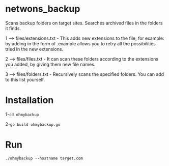 
# netwons_backup #

Scans backup folders on target sites. Searches archived files in the folders it finds.


1 --> files/extensions.txt - This adds new extensions to the file, for example: by adding in the form of .example allows you to retry all the possibilities tried in the new extensions.

2 --> files/files.txt - It can scan these folders according to the extensions you added, by giving them new file names.

3 --> files/folders.txt - Recursively scans the specified folders. You can add to this list yourself.


# Installation #
1-`cd ohmybackup`

2-`go build ohmybackup.go`

# Run #

`./ohmybackup --hostname target.com `

